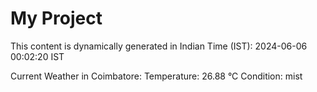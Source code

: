 # My Project

This content is dynamically generated in Indian Time (IST): 2024-06-06 00:02:20 IST


Current Weather in Coimbatore:
Temperature: 26.88 °C
Condition: mist
